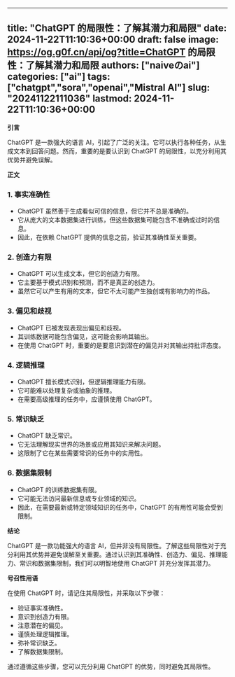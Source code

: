 
---
title: "ChatGPT 的局限性：了解其潜力和局限"
date: 2024-11-22T11:10:36+00:00
draft: false
image: https://og.g0f.cn/api/og?title=ChatGPT 的局限性：了解其潜力和局限
authors: ["naiveのai"]
categories: ["ai"]
tags: ["chatgpt","sora","openai","Mistral AI"]
slug: "20241122111036"
lastmod: 2024-11-22T11:10:36+00:00
---
**引言**

ChatGPT 是一款强大的语言 AI，引起了广泛的关注。它可以执行各种任务，从生成文本到回答问题。然而，重要的是要认识到 ChatGPT 的局限性，以充分利用其优势并避免误解。

**正文**

### 1. 事实准确性

* ChatGPT 虽然善于生成看似可信的信息，但它并不总是准确的。
* 它从庞大的文本数据集进行训练，但这些数据集可能包含不准确或过时的信息。
* 因此，在依赖 ChatGPT 提供的信息之前，验证其准确性至关重要。

### 2. 创造力有限

* ChatGPT 可以生成文本，但它的创造力有限。
* 它主要基于模式识别和预测，而不是真正的创造力。
* 虽然它可以产生有用的文本，但它不太可能产生独创或有影响力的作品。

### 3. 偏见和歧视

* ChatGPT 已被发现表现出偏见和歧视。
* 其训练数据可能包含偏见，这可能会影响其输出。
* 在使用 ChatGPT 时，重要的是要意识到潜在的偏见并对其输出持批评态度。

### 4. 逻辑推理

* ChatGPT 擅长模式识别，但逻辑推理能力有限。
* 它可能难以处理复杂或抽象的推理。
* 在需要高级推理的任务中，应谨慎使用 ChatGPT。

### 5. 常识缺乏

* ChatGPT 缺乏常识。
* 它无法理解现实世界的场景或应用其知识来解决问题。
* 这限制了它在某些需要常识的任务中的实用性。

### 6. 数据集限制

* ChatGPT 的训练数据集有限。
* 它可能无法访问最新信息或专业领域的知识。
* 因此，在需要最新或特定领域知识的任务中，ChatGPT 的有用性可能会受到限制。

**结论**

ChatGPT 是一款功能强大的语言 AI，但并非没有局限性。了解这些局限性对于充分利用其优势并避免误解至关重要。通过认识到其准确性、创造力、偏见、推理能力、常识和数据集限制，我们可以明智地使用 ChatGPT 并充分发挥其潜力。

**号召性用语**

在使用 ChatGPT 时，请记住其局限性，并采取以下步骤：

* 验证事实准确性。
* 意识到创造力有限。
* 注意潜在的偏见。
* 谨慎处理逻辑推理。
* 弥补常识缺乏。
* 了解数据集限制。

通过遵循这些步骤，您可以充分利用 ChatGPT 的优势，同时避免其局限性。
